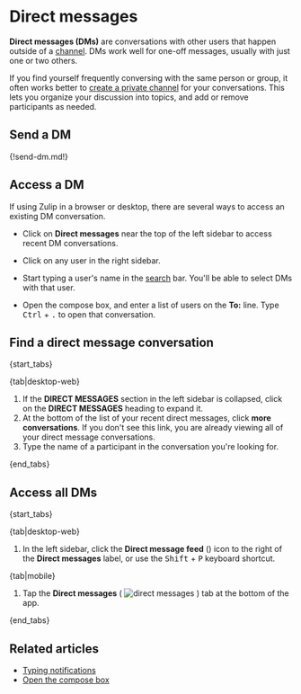 # Direct messages

**Direct messages (DMs)** are conversations with other users that happen outside
of a [channel](/help/introduction-to-channels). DMs work well for one-off messages,
usually with just one or two others.

If you find yourself frequently conversing with the same person or group, it
often works better to [create a private channel](/help/create-a-channel) for your
conversations. This lets you organize your discussion into topics, and add or
remove participants as needed.

## Send a DM

{!send-dm.md!}

## Access a DM

If using Zulip in a browser or desktop, there are several ways to access an existing DM conversation.

* Click on **Direct messages** near the top of the left sidebar to access
  recent DM conversations.

* Click on any user in the right sidebar.

* Start typing a user's name in the [search](/help/search-for-messages) bar.
  You'll be able to select DMs with that user.

* Open the compose box, and enter a list of users on the **To:**
  line. Type <kbd>Ctrl</kbd> + <kbd>.</kbd> to open that conversation.

## Find a direct message conversation

{start_tabs}

{tab|desktop-web}

1. If the **DIRECT MESSAGES** section in the left sidebar is collapsed, click on
   the **DIRECT MESSAGES** heading to expand it.
1. At the bottom of the list of your recent direct messages, click **more
   conversations**. If you don't see this link, you are already viewing all of
   your direct message conversations.
1. Type the name of a participant in the conversation you're looking for.

{end_tabs}

## Access all DMs

{start_tabs}

{tab|desktop-web}

1. In the left sidebar, click the **Direct message feed**
   (<i class="fa fa-align-right"></i>) icon to the right of the
   **Direct messages** label, or use the <kbd>Shift</kbd> + <kbd>P</kbd>
   keyboard shortcut.

{tab|mobile}

1. Tap the **Direct messages**
   ( <img src="/static/images/help/mobile-dm-tab-icon.svg" alt="direct messages" class="help-center-icon"/> )
   tab at the bottom of the app.

{end_tabs}


## Related articles

* [Typing notifications](/help/typing-notifications)
* [Open the compose box](/help/open-the-compose-box)
